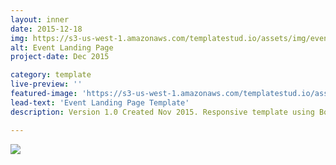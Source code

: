 ```yaml
---
layout: inner
date: 2015-12-18
img: https://s3-us-west-1.amazonaws.com/templatestud.io/assets/img/event-screenshot.png
alt: Event Landing Page
project-date: Dec 2015

category: template
live-preview: ''
featured-image: 'https://s3-us-west-1.amazonaws.com/templatestud.io/assets/img/event-screenshot.png'
lead-text: 'Event Landing Page Template'
description: Version 1.0 Created Nov 2015. Responsive template using Bootstrap. Form stylings within the template.

---
```


<img src="https://s3-us-west-1.amazonaws.com/templatestud.io/assets/img/event-mobile-screenshot.png" />
